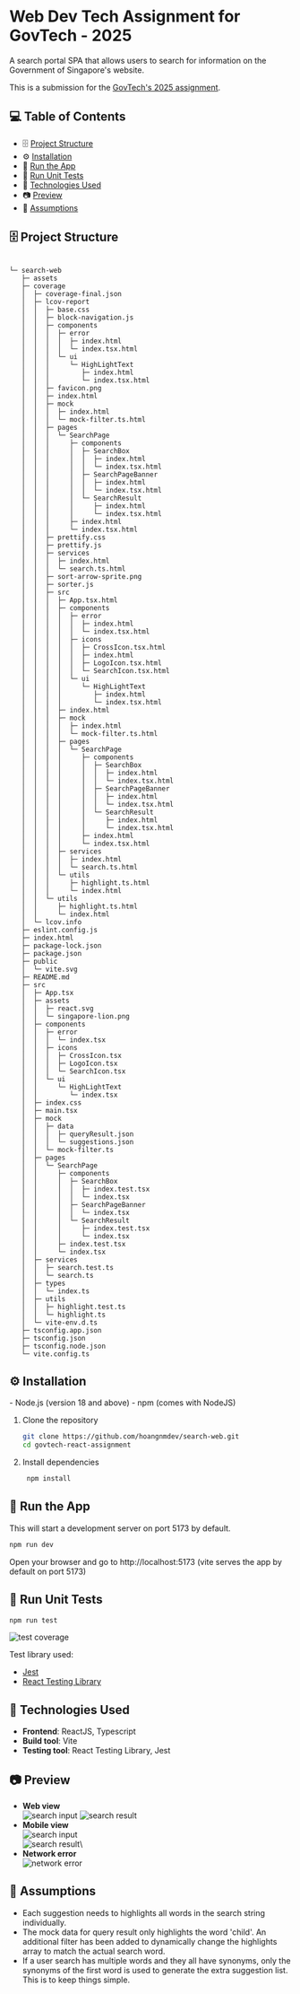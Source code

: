 # Web Dev Tech Assignment for GovTech - 2025

A search portal SPA that allows users to search for information on the Government of Singapore's website.

This is a submission for the [GovTech's 2025 assignment](https://gist.github.com/yuhong90/b5544baebde4bfe9fe2d12e8e5502cbf).

## 💻 Table of Contents

- 🗄️ [Project Structure](#project-structure)
- ⚙️ [Installation](#installation)
- 🚄 [Run the App](#run-the-app)
- 🧪 [Run Unit Tests](#run-unit-tests)
- 🧱 [Technologies Used](#technologies-used)
- 📷 [Preview](#preview)
- 📝 [Assumptions](#assumptions)


<h2 id="project-structure">🗄️ Project Structure</h2>

```

└─ search-web
   ├─ assets
   ├─ coverage
   │  ├─ coverage-final.json
   │  ├─ lcov-report
   │  │  ├─ base.css
   │  │  ├─ block-navigation.js
   │  │  ├─ components
   │  │  │  ├─ error
   │  │  │  │  ├─ index.html
   │  │  │  │  └─ index.tsx.html
   │  │  │  └─ ui
   │  │  │     └─ HighLightText
   │  │  │        ├─ index.html
   │  │  │        └─ index.tsx.html
   │  │  ├─ favicon.png
   │  │  ├─ index.html
   │  │  ├─ mock
   │  │  │  ├─ index.html
   │  │  │  └─ mock-filter.ts.html
   │  │  ├─ pages
   │  │  │  └─ SearchPage
   │  │  │     ├─ components
   │  │  │     │  ├─ SearchBox
   │  │  │     │  │  ├─ index.html
   │  │  │     │  │  └─ index.tsx.html
   │  │  │     │  ├─ SearchPageBanner
   │  │  │     │  │  ├─ index.html
   │  │  │     │  │  └─ index.tsx.html
   │  │  │     │  └─ SearchResult
   │  │  │     │     ├─ index.html
   │  │  │     │     └─ index.tsx.html
   │  │  │     ├─ index.html
   │  │  │     └─ index.tsx.html
   │  │  ├─ prettify.css
   │  │  ├─ prettify.js
   │  │  ├─ services
   │  │  │  ├─ index.html
   │  │  │  └─ search.ts.html
   │  │  ├─ sort-arrow-sprite.png
   │  │  ├─ sorter.js
   │  │  ├─ src
   │  │  │  ├─ App.tsx.html
   │  │  │  ├─ components
   │  │  │  │  ├─ error
   │  │  │  │  │  ├─ index.html
   │  │  │  │  │  └─ index.tsx.html
   │  │  │  │  ├─ icons
   │  │  │  │  │  ├─ CrossIcon.tsx.html
   │  │  │  │  │  ├─ index.html
   │  │  │  │  │  ├─ LogoIcon.tsx.html
   │  │  │  │  │  └─ SearchIcon.tsx.html
   │  │  │  │  └─ ui
   │  │  │  │     └─ HighLightText
   │  │  │  │        ├─ index.html
   │  │  │  │        └─ index.tsx.html
   │  │  │  ├─ index.html
   │  │  │  ├─ mock
   │  │  │  │  ├─ index.html
   │  │  │  │  └─ mock-filter.ts.html
   │  │  │  ├─ pages
   │  │  │  │  └─ SearchPage
   │  │  │  │     ├─ components
   │  │  │  │     │  ├─ SearchBox
   │  │  │  │     │  │  ├─ index.html
   │  │  │  │     │  │  └─ index.tsx.html
   │  │  │  │     │  ├─ SearchPageBanner
   │  │  │  │     │  │  ├─ index.html
   │  │  │  │     │  │  └─ index.tsx.html
   │  │  │  │     │  └─ SearchResult
   │  │  │  │     │     ├─ index.html
   │  │  │  │     │     └─ index.tsx.html
   │  │  │  │     ├─ index.html
   │  │  │  │     └─ index.tsx.html
   │  │  │  ├─ services
   │  │  │  │  ├─ index.html
   │  │  │  │  └─ search.ts.html
   │  │  │  └─ utils
   │  │  │     ├─ highlight.ts.html
   │  │  │     └─ index.html
   │  │  └─ utils
   │  │     ├─ highlight.ts.html
   │  │     └─ index.html
   │  └─ lcov.info
   ├─ eslint.config.js
   ├─ index.html
   ├─ package-lock.json
   ├─ package.json
   ├─ public
   │  └─ vite.svg
   ├─ README.md
   ├─ src
   │  ├─ App.tsx
   │  ├─ assets
   │  │  ├─ react.svg
   │  │  └─ singapore-lion.png
   │  ├─ components
   │  │  ├─ error
   │  │  │  └─ index.tsx
   │  │  ├─ icons
   │  │  │  ├─ CrossIcon.tsx
   │  │  │  ├─ LogoIcon.tsx
   │  │  │  └─ SearchIcon.tsx
   │  │  └─ ui
   │  │     └─ HighLightText
   │  │        └─ index.tsx
   │  ├─ index.css
   │  ├─ main.tsx
   │  ├─ mock
   │  │  ├─ data
   │  │  │  ├─ queryResult.json
   │  │  │  └─ suggestions.json
   │  │  └─ mock-filter.ts
   │  ├─ pages
   │  │  └─ SearchPage
   │  │     ├─ components
   │  │     │  ├─ SearchBox
   │  │     │  │  ├─ index.test.tsx
   │  │     │  │  └─ index.tsx
   │  │     │  ├─ SearchPageBanner
   │  │     │  │  └─ index.tsx
   │  │     │  └─ SearchResult
   │  │     │     ├─ index.test.tsx
   │  │     │     └─ index.tsx
   │  │     ├─ index.test.tsx
   │  │     └─ index.tsx
   │  ├─ services
   │  │  ├─ search.test.ts
   │  │  └─ search.ts
   │  ├─ types
   │  │  └─ index.ts
   │  ├─ utils
   │  │  ├─ highlight.test.ts
   │  │  └─ highlight.ts
   │  └─ vite-env.d.ts
   ├─ tsconfig.app.json
   ├─ tsconfig.json
   ├─ tsconfig.node.json
   └─ vite.config.ts

```

<h2 id="installation">⚙️ Installation</h2>
- Node.js (version 18 and above)
- npm (comes with NodeJS)

1. Clone the repository

   ```bash
   git clone https://github.com/hoangnmdev/search-web.git
   cd govtech-react-assignment
   ```

2. Install dependencies

   ```bash
    npm install
   ```

<h2 id="run-the-app">🚄 Run the App</h2>

This will start a development server on port 5173 by default.

```bash
npm run dev
```

Open your browser and go to http://localhost:5173 (vite serves the app by default on port 5173)

<h2 id="run-unit-tests">🧪 Run Unit Tests</h2>

```bash
npm run test
```

![test coverage](./docs/test-cov.png)

Test library used:

- [Jest](https://jestjs.io/)
- [React Testing Library](https://testing-library.com/)

<h2 id="technologies-used">🧱 Technologies Used</h2>

- **Frontend**: ReactJS, Typescript
- **Build tool**: Vite
- **Testing tool**: React Testing Library, Jest

<h2 id="preview">📷 Preview</h2>

- **Web view**\
![search input](./docs/search-typeahead.png)
![search result](./docs/search-result.png)
- **Mobile view**\
![search input](./docs/search-typeahead-mobile.png)\
![search result](./docs/search-result-mobile.png)\
- **Network error**\
![network error](./docs/network-error.png)

<h2 id="assumptions">📝 Assumptions</h2>

- Each suggestion needs to highlights all words in the search string individually.
- The mock data for query result only highlights the word 'child'. An additional filter has been added to dynamically change the highlights array to match the actual search word.
- If a user search has multiple words and they all have synonyms, only the synonyms of the first word is used to generate the extra suggestion list. This is to keep things simple.